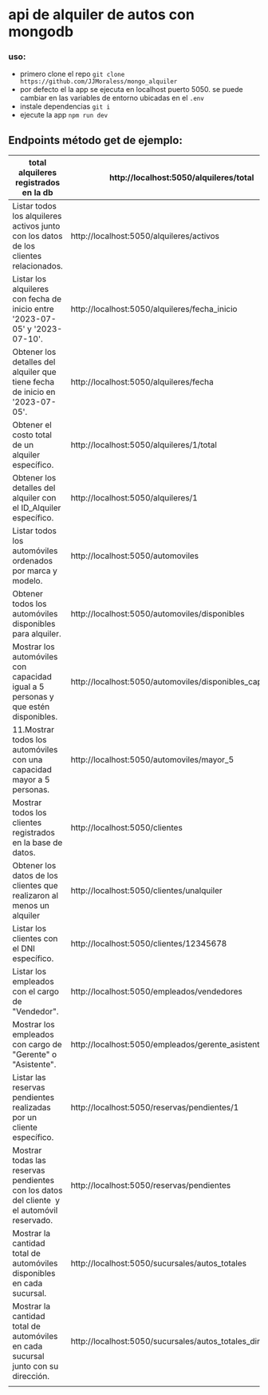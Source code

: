 # api de alquiler de autos con mongodb

### uso:

- primero clone el repo `git clone https://github.com/JJMoraless/mongo_alquiler`
- por defecto el la app se ejecuta en localhost puerto 5050. se puede cambiar en las variables de entorno ubicadas en el `.env`
- instale dependencias `git i`
- ejecute la app `npm run dev`

## Endpoints método get de ejemplo:

| total alquileres registrados en la db | http://localhost:5050/alquileres/total |
| --- | --- |
| Listar todos los alquileres activos junto con los datos de los clientes relacionados. | http://localhost:5050/alquileres/activos |
| Listar los alquileres con fecha de inicio entre '2023-07-05' y '2023-07-10'. | http://localhost:5050/alquileres/fecha_inicio |
| Obtener los detalles del alquiler que tiene fecha de inicio en '2023-07-05'. | http://localhost:5050/alquileres/fecha |
| Obtener el costo total de un alquiler específico. | http://localhost:5050/alquileres/1/total |
| Obtener los detalles del alquiler con el ID_Alquiler específico. | http://localhost:5050/alquileres/1 |
| Listar todos los automóviles ordenados por marca y modelo. | http://localhost:5050/automoviles |
| Obtener todos los automóviles disponibles para alquiler. | http://localhost:5050/automoviles/disponibles |
| Mostrar los automóviles con capacidad igual a 5 personas y que estén disponibles. | http://localhost:5050/automoviles/disponibles_capacidad5 |
| 11.Mostrar todos los automóviles con una capacidad mayor a 5 personas. | http://localhost:5050/automoviles/mayor_5 |
| Mostrar todos los clientes registrados en la base de datos. | http://localhost:5050/clientes |
| Obtener los datos de los clientes que realizaron al menos un alquiler | http://localhost:5050/clientes/unalquiler |
| Listar los clientes con el DNI específico. | http://localhost:5050/clientes/12345678 |
| Listar los empleados con el cargo de "Vendedor". | http://localhost:5050/empleados/vendedores |
| Mostrar los empleados con cargo de "Gerente" o "Asistente". | http://localhost:5050/empleados/gerente_asistente |
| Listar las reservas pendientes realizadas por un cliente específico. | http://localhost:5050/reservas/pendientes/1 |
| Mostrar todas las reservas pendientes con los datos del cliente  y el automóvil reservado. | http://localhost:5050/reservas/pendientes |
| Mostrar la cantidad total de automóviles disponibles en cada sucursal. | http://localhost:5050/sucursales/autos_totales |
| Mostrar la cantidad total de automóviles en cada sucursal junto con su dirección. | http://localhost:5050/sucursales/autos_totales_direccion |
|  |  |